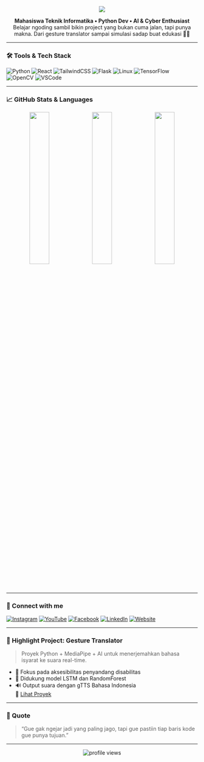 <!-- Banner -->
<p align="center">
  <img src="https://capsule-render.vercel.app/api?type=waving&color=0f0f0f,6f00ff&height=200&section=header&text=Hi,%20I'm%20Valzien!%20👋&fontSize=40&fontColor=ffffff" />
  </p>
<!-- Bio -->
<p align="center">
  <b>Mahasiswa Teknik Informatika • Python Dev • AI & Cyber Enthusiast</b><br>
  Belajar ngoding sambil bikin project yang bukan cuma jalan, tapi punya makna. Dari gesture translator sampai simulasi sadap buat edukasi 👨‍💻
</p>

---

### 🛠️ Tools & Tech Stack

![Python](https://img.shields.io/badge/-Python-333?style=flat-square&logo=python)
![React](https://img.shields.io/badge/-React-333?style=flat-square&logo=react)
![TailwindCSS](https://img.shields.io/badge/-TailwindCSS-333?style=flat-square&logo=tailwind-css)
![Flask](https://img.shields.io/badge/-Flask-333?style=flat-square&logo=flask)
![Linux](https://img.shields.io/badge/-Linux-333?style=flat-square&logo=linux)
![TensorFlow](https://img.shields.io/badge/-TensorFlow-333?style=flat-square&logo=tensorflow)
![OpenCV](https://img.shields.io/badge/-OpenCV-333?style=flat-square&logo=opencv)
![VSCode](https://img.shields.io/badge/-VSCode-333?style=flat-square&logo=visual-studio-code)

---

### 📈 GitHub Stats & Languages

<p align="center">
  <img src="https://github-readme-stats.vercel.app/api?username=Valzien&show_icons=true&theme=radical" width="32%" />
  <img src="https://github-readme-streak-stats.herokuapp.com/?user=Valzien&theme=radical" width="32%" />
  <img src="https://github-readme-stats.vercel.app/api/top-langs/?username=Valzien&layout=compact&theme=radical" width="32%" />
</p>

---

### 🔗 Connect with me

[![Instagram](https://img.shields.io/badge/-Instagram-E4405F?style=flat-square&logo=instagram&logoColor=white)](https://instagram.com/_Valzien)
[![YouTube](https://img.shields.io/badge/-YouTube-DD2825?style=flat-square&logo=youtube&logoColor=white)](https://youtube.com/@#todo)
[![Facebook](https://img.shields.io/badge/-Facebook-1877F2?style=flat-square&logo=facebook&logoColor=white)](https://facebook.com/#todo)
[![LinkedIn](https://img.shields.io/badge/-LinkedIn-0077B5?style=flat-square&logo=linkedin&logoColor=white)](https://linkedin.com/in/#todo)
[![Website](https://img.shields.io/badge/-My%20Website-000?style=flat-square&logo=vercel&logoColor=white)](https://#todo)

---

### 🚀 Highlight Project: Gesture Translator
> Proyek Python + MediaPipe + AI untuk menerjemahkan bahasa isyarat ke suara real-time.  
- 🎯 Fokus pada aksesibilitas penyandang disabilitas  
- 🧠 Didukung model LSTM dan RandomForest  
- 🔊 Output suara dengan gTTS Bahasa Indonesia  
🔗 [Lihat Proyek](https://github.com/Valzien/gesture_translation)

---

### 🧠 Quote

> “Gue gak ngejar jadi yang paling jago, tapi gue pastiin tiap baris kode gue punya tujuan.”

---

<p align="center">
  <img src="https://komarev.com/ghpvc/?username=Valzien&style=flat-square&color=brightgreen" alt="profile views" />
</p>
